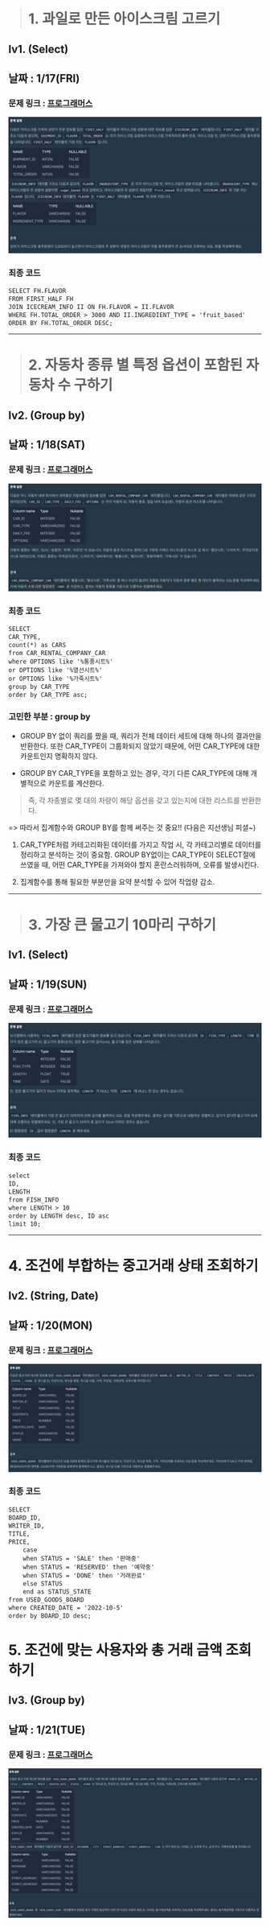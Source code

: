> # 1. 과일로 만든 아이스크림 고르기
## lv1. (Select)
## 날짜 : 1/17(FRI)
### 문제 링크 : [프로그래머스](https://school.programmers.co.kr/learn/courses/30/lessons/133025)

![show](../images/w2_1.png)

### 최종 코드
```
SELECT FH.FLAVOR
FROM FIRST_HALF FH
JOIN ICECREAM_INFO II ON FH.FLAVOR = II.FLAVOR
WHERE FH.TOTAL_ORDER > 3000 AND II.INGREDIENT_TYPE = 'fruit_based'
ORDER BY FH.TOTAL_ORDER DESC;
```
---

> # 2. 자동차 종류 별 특정 옵션이 포함된 자동차 수 구하기 
## lv2. (Group by)
## 날짜 : 1/18(SAT)
### 문제 링크 : [프로그래머스](https://school.programmers.co.kr/learn/courses/30/lessons/151137)

![show](../images/w2_2.png)

### 최종 코드
```
SELECT
CAR_TYPE,
count(*) as CARS
from CAR_RENTAL_COMPANY_CAR
where OPTIONS like '%통풍시트%'
or OPTIONS like '%열선시트%'
or OPTIONS like '%가죽시트%'
group by CAR_TYPE
order by CAR_TYPE asc;
```

### 고민한 부분 : group by

- GROUP BY 없이 쿼리를 짰을 때,
쿼리가 전체 데이터 세트에 대해 하나의 결과만을 반환한다.
또한 CAR_TYPE이 그룹화되지 않았기 때문에, 어떤 CAR_TYPE에 대한 카운트인지 명확하지 않다.

- GROUP BY CAR_TYPE을 포함하고 있는 경우, 각기 다른 CAR_TYPE에 대해 개별적으로 카운트를 계산한다.

> 즉, 각 차종별로 몇 대의 차량이 해당 옵션을 갖고 있는지에 대한 리스트를 반환한다.


=> 따라서 집계함수와 GROUP BY를 함께 써주는 것 중요!! (다음은 지선생님 피셜~)

1) CAR_TYPE처럼 카테고리화된 데이터를 가지고 작업 시, 각 카테고리별로 데이터를 정리하고 분석하는 것이 중요함.
GROUP BY없이는 CAR_TYPE이 SELECT절에 쓰였을 때, 어떤 CAR_TYPE을 가져와야 할지 혼란스러워하며, 오류를 발생시킨다.

2) 집계함수를 통해 필요한 부분만을 요약 분석할 수 있어 작업량 감소.

---

> # 3. 가장 큰 물고기 10마리 구하기
## lv1. (Select)
## 날짜 : 1/19(SUN)
### 문제 링크 : [프로그래머스](https://school.programmers.co.kr/learn/courses/30/lessons/298517)

![show](../images/w2_3.png)

### 최종 코드
```
select
ID,
LENGTH
from FISH_INFO
where LENGTH > 10
order by LENGTH desc, ID asc
limit 10;
```

---

# 4. 조건에 부합하는 중고거래 상태 조회하기
## lv2. (String, Date)
## 날짜 : 1/20(MON)
### 문제 링크 : [프로그래머스](https://school.programmers.co.kr/learn/courses/30/lessons/164672)

![show](../images/w2_4.png)

### 최종 코드
```
SELECT
BOARD_ID, 
WRITER_ID, 
TITLE,
PRICE,
    case 
    when STATUS = 'SALE' then '판매중'
    when STATUS = 'RESERVED' then '예약중'
    when STATUS = 'DONE' then '거래완료'
    else STATUS
    end as STATUS_STATE
from USED_GOODS_BOARD
where CREATED_DATE = '2022-10-5'
order by BOARD_ID desc;
```

# 5. 조건에 맞는 사용자와 총 거래 금액 조회하기
## lv3. (Group by)
## 날짜 : 1/21(TUE)
### 문제 링크 : [프로그래머스](https://school.programmers.co.kr/learn/courses/30/lessons/164668)

![show](../images/w2_5.png)
